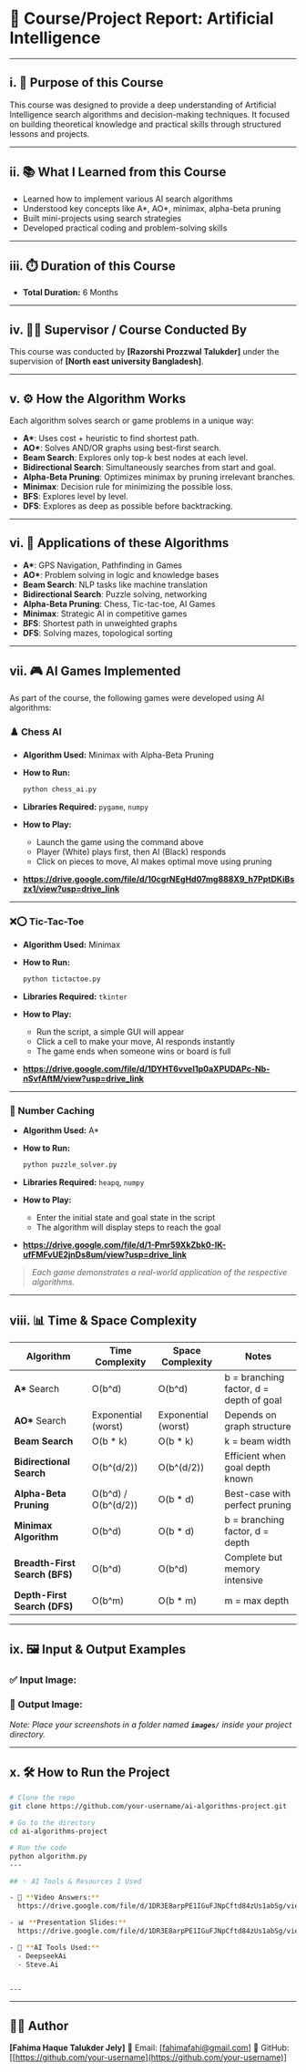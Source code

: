 # 📘 Course/Project Report: Artificial Intelligence

---

## i. 🎯 Purpose of this Course

This course was designed to provide a deep understanding of Artificial Intelligence search algorithms and decision-making techniques. It focused on building theoretical knowledge and practical skills through structured lessons and projects.

---

## ii. 📚 What I Learned from this Course

* Learned how to implement various AI search algorithms
* Understood key concepts like A\*, AO\*, minimax, alpha-beta pruning
* Built mini-projects using search strategies
* Developed practical coding and problem-solving skills

---

## iii. ⏱️ Duration of this Course

* **Total Duration:** 6 Months 

---

## iv. 👨‍🏫 Supervisor / Course Conducted By

This course was conducted by **\[Razorshi Prozzwal Talukder]** under the supervision of **\[North east university Bangladesh]**.

---

## v. ⚙️ How the Algorithm Works

Each algorithm solves search or game problems in a unique way:

* **A\***: Uses cost + heuristic to find shortest path.
* **AO\***: Solves AND/OR graphs using best-first search.
* **Beam Search**: Explores only top-k best nodes at each level.
* **Bidirectional Search**: Simultaneously searches from start and goal.
* **Alpha-Beta Pruning**: Optimizes minimax by pruning irrelevant branches.
* **Minimax**: Decision rule for minimizing the possible loss.
* **BFS**: Explores level by level.
* **DFS**: Explores as deep as possible before backtracking.

---

## vi. 🚀 Applications of these Algorithms

* **A\***: GPS Navigation, Pathfinding in Games
* **AO\***: Problem solving in logic and knowledge bases
* **Beam Search**: NLP tasks like machine translation
* **Bidirectional Search**: Puzzle solving, networking
* **Alpha-Beta Pruning**: Chess, Tic-tac-toe, AI Games
* **Minimax**: Strategic AI in competitive games
* **BFS**: Shortest path in unweighted graphs
* **DFS**: Solving mazes, topological sorting

---

## vii. 🎮 AI Games Implemented

As part of the course, the following games were developed using AI algorithms:

### ♟️ Chess AI

* **Algorithm Used:** Minimax with Alpha-Beta Pruning
* **How to Run:**

  ```bash
  python chess_ai.py
  ```
* **Libraries Required:** `pygame`, `numpy`
* **How to Play:**

  * Launch the game using the command above
  * Player (White) plays first, then AI (Black) responds
  * Click on pieces to move, AI makes optimal move using pruning
* **https://drive.google.com/file/d/10cgrNEgHd07mg888X9_h7PptDKiBszx1/view?usp=drive_link**

---

### ❌⭕ Tic-Tac-Toe

* **Algorithm Used:** Minimax
* **How to Run:**

  ```bash
  python tictactoe.py
  ```
* **Libraries Required:** `tkinter`
* **How to Play:**

  * Run the script, a simple GUI will appear
  * Click a cell to make your move, AI responds instantly
  * The game ends when someone wins or board is full
* **https://drive.google.com/file/d/1DYHT6vveI1p0aXPUDAPc-Nb-nSvfAftM/view?usp=drive_link**

---

### 🧩 Number Caching

* **Algorithm Used:** A\*
* **How to Run:**

  ```bash
  python puzzle_solver.py
  ```
* **Libraries Required:** `heapq`, `numpy`
* **How to Play:**

  * Enter the initial state and goal state in the script
  * The algorithm will display steps to reach the goal
* **https://drive.google.com/file/d/1-Pmr59XkZbk0-IK-ufFMFvUE2jnDs8um/view?usp=drive_link**

> *Each game demonstrates a real-world application of the respective algorithms.*

---

## viii. 📊 Time & Space Complexity

| Algorithm                      | Time Complexity     | Space Complexity    | Notes                                   |
| ------------------------------ | ------------------- | ------------------- | --------------------------------------- |
| **A\*** Search                 | O(b^d)              | O(b^d)              | b = branching factor, d = depth of goal |
| **AO\*** Search                | Exponential (worst) | Exponential (worst) | Depends on graph structure              |
| **Beam Search**                | O(b \* k)           | O(b \* k)           | k = beam width                          |
| **Bidirectional Search**       | O(b^(d/2))          | O(b^(d/2))          | Efficient when goal depth known         |
| **Alpha-Beta Pruning**         | O(b^d) / O(b^(d/2)) | O(b \* d)           | Best-case with perfect pruning          |
| **Minimax Algorithm**          | O(b^d)              | O(b \* d)           | b = branching factor, d = depth         |
| **Breadth-First Search (BFS)** | O(b^d)              | O(b^d)              | Complete but memory intensive           |
| **Depth-First Search (DFS)**   | O(b^m)              | O(b \* m)           | m = max depth                           |

---

## ix. 🖼️ Input & Output Examples

### ✅ Input Image:

### 🎯 Output Image:

*Note: Place your screenshots in a folder named ******`images/`****** inside your project directory.*

---

## x. 🛠️ How to Run the Project

```bash
# Clone the repo
git clone https://github.com/your-username/ai-algorithms-project.git

# Go to the directory
cd ai-algorithms-project

# Run the code
python algorithm.py
---

## ✨ AI Tools & Resources I Used

- 🎥 **Video Answers:**  
  https://drive.google.com/file/d/1DR3E8arpPE1IGuFJNpCftd84zUs1abSg/view?usp=sharing

- 📊 **Presentation Slides:**  
  https://drive.google.com/file/d/1DR3E8arpPE1IGuFJNpCftd84zUs1abSg/view?usp=sharing

- 🤖 **AI Tools Used:**  
  - DeepseekAi  
  - Steve.Ai


---

```

---

## 👨‍💻 Author

**\[Fahima Haque Talukder Jely]**
📧 Email: \[fahimafahi@gmail.com]
🔗 GitHub: \[[https://github.com/your-username](https://github.com/your-username)]
